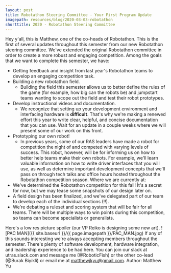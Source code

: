 ```yaml
---
layout: post
title: Robotathon Steering Committee - Your First Program Update
imagepath: resources/blog/2020-03-03-robotathon
shorttitle: 2020 - Robotathon Steering Committee
---
```

Hey y'all, this is Matthew, one of the co-heads of Robotathon. This is the first of several updates throughout this semester from our new Robotathon steering committee. We've extended the original Robotathon committee in order to create a more robust and engaging competition.
Among the goals that we want to complete this semester, we have:

* Getting feedback and insight from last year's Robotathon teams to develop an engaging competition task.
* Building a new robotathon field.
  * Building the field this semester allows us to better define the rules of the game (for example, how big can the robots be) and jumpstart teams wanting to scope out the field and test their robot prototypes.
* Develop instructional videos and documentation.
  * We recognize that setting up your development environment and interfacing hardware is **difficult**. That's why we're making a renewed effort this year to write clear, helpful, and concise documentation that you can use. Wait for an update in a couple weeks where we will present some of our work on this front.
* Prototyping our own robot!
  * In previous years, some of our RAS leaders have made a robot for competition the night of and competed with varying levels of success. This robot, however, will be for informing us on how to better help teams make their own robots. For example, we'll learn valuable information on how to write driver interfaces that you will use, as well as determine important development concepts that we'll pass on through tech talks and office hours hosted throughout the Robotathon competition season.
Where we are currently at:
* We've determined the Robotathon competition for this fall! It's a secret for now, but we may tease some snapshots of our design later on.
* A field design has been finalized, and we've delegated part of our team to develop each of the individual sections (!!).
* We're debating a ruleset and scoring system that will be fair for all teams. There will be multiple ways to win points during this competition, so teams can become specialists or generalists.

Here's a low res picture spoiler (our VP Reiko is designing some new art).
![PAC MAN]({{ site.baseurl }}/{{ page.imagepath }}/PAC_MAN.jpg)
If any of this sounds interesting we're always accepting members throughout the semester. There's plenty of software development, hardware integration, and leadership experience to be had here. You can join our slack at utras.slack.com and message me (@RoboticFish) or the other co-lead (@Burak Biyikli) or email me at matthewjkyu@gmail.com.
Author: Matthew Yu
